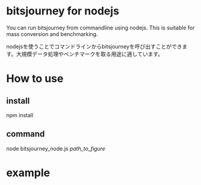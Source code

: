 # bitsjourney for nodejs
You can run bitsjourney from commandline using nodejs. This is suitable for mass conversion and benchmarking. 

nodejsを使うことでコマンドラインからbitsjourneyを呼び出すことができます。大規模データ処理やベンチマークを取る用途に適しています。

# How to use

## install
npm install

## command
node bitsjourney_node.js _path_to_figure_ 

# example